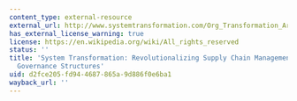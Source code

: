 ```yaml
---
content_type: external-resource
external_url: http://www.systemtransformation.com/Org_Transformation_Articles/org_supply.htm
has_external_license_warning: true
license: https://en.wikipedia.org/wiki/All_rights_reserved
status: ''
title: 'System Transformation: Revolutionalizing Supply Chain Management through Holistic
  Governance Structures'
uid: d2fce205-fd94-4687-865a-9d886f0e6ba1
wayback_url: ''
---
```

